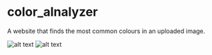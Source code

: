 # color_alnalyzer
A website that finds the most common colours in an uploaded image.

![alt text](https://github.com/kimulu/color_analyzer/blob/main/static/images/gitimage1.PNG?raw=true)
![alt text](https://github.com/kimulu/color_analyzer/blob/main/static/images/gitimage2.PNG?raw=true)
